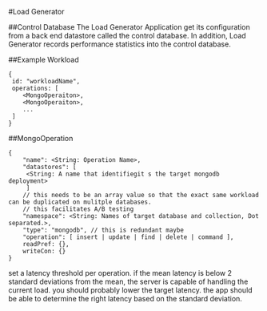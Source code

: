 #Load Generator

##Control Database
The Load Generator Application get its configuration from a back end datastore called the control database. In addition, Load Generator records performance statistics into the control database.


##Example Workload
```
{
 id: "workloadName",
 operations: [
    <MongoOperaiton>,
    <MongoOperaiton>,
    ...
 ]
}
```

##MongoOperation
```
{
    "name": <String: Operation Name>,
    "datastores": [
     <String: A name that identifiegit s the target mongodb deployment>
     ]
    // this needs to be an array value so that the exact same workload can be duplicated on mulitple databases.
    // this facilitates A/B testing
    "namespace": <String: Names of target database and collection, Dot separated.>,
    "type": "mongodb", // this is redundant maybe
    "operation": [ insert | update | find | delete | command ],
    readPref: {},
    writeCon: {}
}
``` 

set a latency threshold per operation. if the mean latency is below 2 standard deviations from the mean, the server is 
capable of handling the current load. you should probably lower the target latency. the app should be able to determine
the right latency based on the standard deviation.